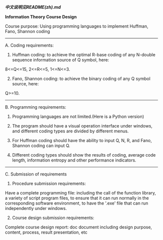 ***中文说明见README(zh).md***



**Information Theory Course Design**

Course purpose: Using programming languages to implement Huffman, Fano, Shannon coding


****

A. Coding requirements:

1. Huffman coding: to achieve the optimal R-base coding of any N-double sequence information source of Q symbol, here:

8<=Q<=15, 2<=R<=5, 1<=N<=3.

2. Fano, Shannon coding: to achieve the binary coding of any Q symbol source, here:

Q>=10.


****


B. Programming requirements:

1. Programming languages are not limited.(Here is a Python version)

2. The program should have a visual operation interface under windows, and different coding types are divided by different menus.

3. For Huffman coding should have the ability to input Q, N, R, and Fano, Shannon coding can input Q.

4. Different coding types should show the results of coding, average code length, information entropy and other performance indicators.


****


C. Submission of requirements

1. Procedure submission requirements:

Have a complete programming file: including the call of the function library, a variety of script program files, 
to ensure that it can run normally in the corresponding software environment, to have the '.exe' file that can run independently under windows.

2. Course design submission requirements:

Complete course design report: doc document including design purpose, content, process, result presentation, etc
